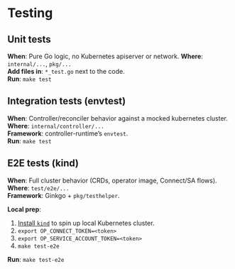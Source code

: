 # Testing

## Unit tests
**When**: Pure Go logic, no Kubernetes apiserver or network.
**Where**: `internal/...`, `pkg/...`  
**Add files in**: `*_test.go` next to the code.  
**Run**: `make test`

## Integration tests (envtest)
**When**: Controller/reconciler behavior against a mocked kubernetes cluster.  
**Where**: `internal/controller/...`  
**Framework**: controller-runtime’s `envtest`.  
**Run**: `make test`

## E2E tests (kind)
**When**: Full cluster behavior (CRDs, operator image, Connect/SA flows).  
**Where**: `test/e2e/...`  
**Framework**: Ginkgo + `pkg/testhelper`.

**Local prep**:
1. [Install `kind`](https://kind.sigs.k8s.io/docs/user/quick-start/#installing-with-a-package-manager) to spin up local Kubernetes cluster.
2. `export OP_CONNECT_TOKEN=<token>`
3. `export OP_SERVICE_ACCOUNT_TOKEN=<token>`
4. `make test-e2e`

**Run**: `make test-e2e`